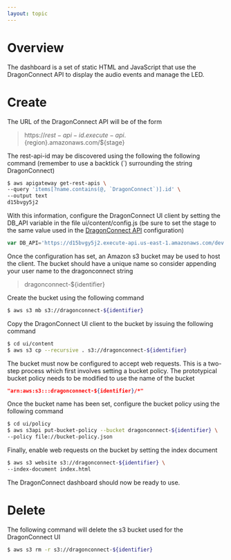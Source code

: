 ```yaml
---
layout: topic
---
```


# Overview

The dashboard is a set of static HTML and JavaScript that use the
DragonConnect API to display the audio
events and manage the LED.

# Create

The URL of the DragonConnect API will be of
the form

> https://${rest-api-id}.execute-api.${region}.amazonaws.com/${stage}

The rest-api-id may be discovered using the following the following command
(remember to use a backtick (`) surrounding the string DragonConnect)

```sh
$ aws apigateway get-rest-apis \
--query 'items[?name.contains(@, `DragonConnect`)].id' \
--output text
d15bvgy5j2
```

With this information, configure the
DragonConnect UI client by setting the
DB_API variable in the file ui/content/config.js (be sure to set the stage
to the same value used in the
<a href="./api.html">DragonConnect API</a>
configuration)

```js
var DB_API='https://d15bvgy5j2.execute-api.us-east-1.amazonaws.com/dev';
```

Once the configuration has set, an Amazon s3 bucket may be used to host the
client.  The bucket should have a unique name so consider appending your
user name to the dragonconnect string

> dragonconnect-${identifier}

Create the bucket using the following command

```sh
$ aws s3 mb s3://dragonconnect-${identifier}
```

Copy the DragonConnect UI client to the bucket
by issuing the following command

```sh
$ cd ui/content
$ aws s3 cp --recursive . s3://dragonconnect-${identifier}
```

The bucket must now be configured to accept web requests.  This is a two-step
process which first involves setting a bucket policy.  The prototypical
bucket policy needs to be modified to use the name of the bucket

```json
"arn:aws:s3:::dragonconnect-${identifier}/*"
```

Once the bucket name has been set, configure the bucket policy using the
following command

```sh
$ cd ui/policy
$ aws s3api put-bucket-policy --bucket dragonconnect-${identifier} \
--policy file://bucket-policy.json
```

Finally, enable web requests on the bucket by setting the index document

```sh
$ aws s3 website s3://dragonconnect-${identifier} \
--index-document index.html
```

The DragonConnect dashboard should now be ready to use.

# Delete

The following command will delete the s3 bucket used for the
DragonConnect UI

```sh
$ aws s3 rm -r s3://dragonconnect-${identifier}
```
